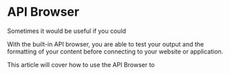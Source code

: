 # API Browser

Sometimes it would be useful if you could 

With the built-in API browser, you are able to test your output and the formatting of your content before connecting to your website or application.

This article will cover how to use the API Browser to 